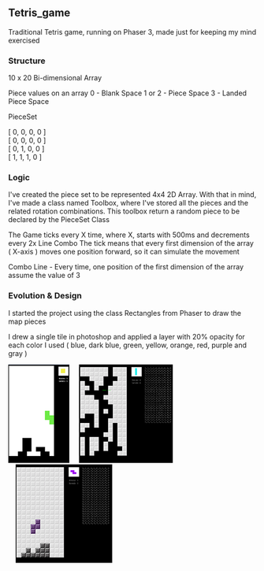 ## Tetris_game
 
Traditional Tetris game, running on Phaser 3, made just for keeping my mind exercised

### Structure ###

10 x 20 Bi-dimensional Array

Piece values on an array
 0 - Blank Space
 1 or 2 - Piece Space
 3 - Landed Piece Space

PieceSet

[ 0, 0, 0, 0 ]   
[ 0, 0, 0, 0 ]   
[ 0, 1, 0, 0 ]   
[ 1, 1, 1, 0 ]   

### Logic ###

I've created the piece set to be represented 4x4 2D Array.
With that in mind, I've made a class named Toolbox, where I've stored all the pieces and the related rotation combinations. This toolbox return a random piece to be declared by the PieceSet Class

The Game ticks every X time, where X, starts with 500ms and decrements every 2x Line Combo
The tick means that every first dimension of the array ( X-axis ) moves one position forward, so it can simulate the movement

Combo Line - Every time, one position of the first dimension of the array assume the value of 3

### Evolution & Design ###

I started the project using the class Rectangles from Phaser to draw the map pieces

I drew a single tile in photoshop and applied a layer with 20% opacity for each color I used
( blue, dark blue, green, yellow, orange, red, purple and gray )

<p float="left">
  <img src='https://github.com/AfonsoCFonseca/Tetris-Game/blob/master/screenshots/firstMap.png'>
  <img style='margin-left:15px' src='https://github.com/AfonsoCFonseca/Tetris-Game/blob/master/screenshots/mapGameover.png'>
  <img style='margin-left:15px' src='https://github.com/AfonsoCFonseca/Tetris-Game/blob/master/screenshots/pieceAndMapDesign.png'>
</p>
